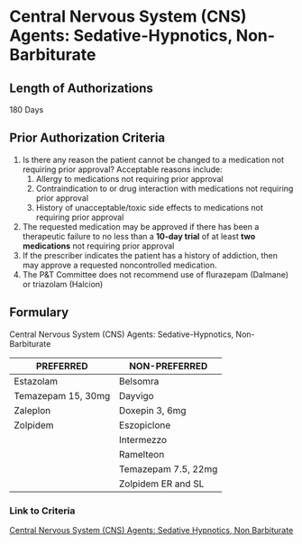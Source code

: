 # Central Nervous System (CNS) Agents: Sedative-Hypnotics, Non-Barbiturate

## Length of Authorizations

180 Days

## Prior Authorization Criteria

1.  Is there any reason the patient cannot be changed to a medication not requiring prior approval? Acceptable reasons include:
    1.  Allergy to medications not requiring prior approval
    2.  Contraindication to or drug interaction with medications not requiring prior approval
    3.  History of unacceptable/toxic side effects to medications not requiring prior approval
2.  The requested medication may be approved if there has been a therapeutic failure to no less than a **10-day trial** of at least **two medications** not requiring prior approval
3.  If the prescriber indicates the patient has a history of addiction, then may approve a requested noncontrolled medication.
4.  The P&T Committee does not recommend use of flurazepam (Dalmane) or triazolam (Halcion)

## Formulary

Central Nervous System (CNS) Agents: Sedative-Hypnotics, Non-Barbiturate

| PREFERRED          | NON-PREFERRED       |
|--------------------|---------------------|
| Estazolam          | Belsomra            |
| Temazepam 15, 30mg | Dayvigo             |
| Zaleplon           | Doxepin 3, 6mg      |
| Zolpidem           | Eszopiclone         |
|                    | Intermezzo          |
|                    | Ramelteon           |
|                    | Temazepam 7.5, 22mg |
|                    | Zolpidem ER and SL  |

### Link to Criteria

[Central Nervous System (CNS) Agents: Sedative Hypnotics, Non Barbiturate](https://pharmacy.medicaid.ohio.gov/sites/default/files/20220415_UPDL_Criteria_FINAL_.pdf#page=42)
